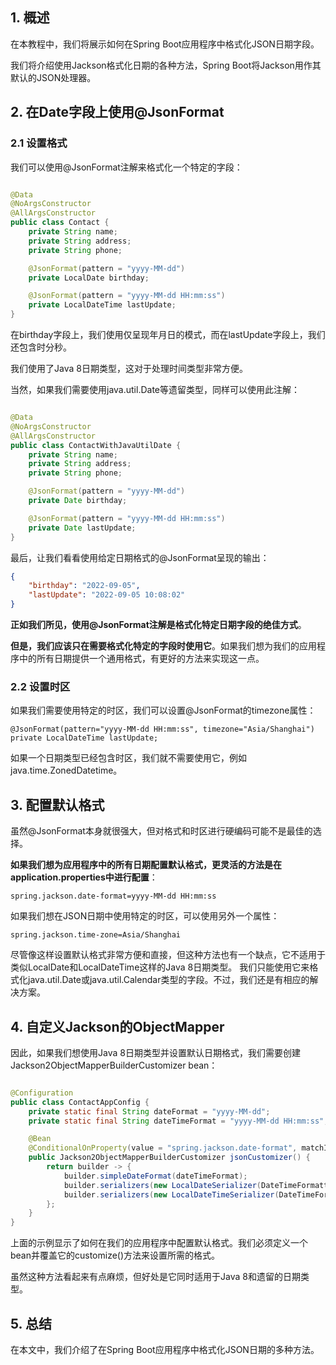 ## 1. 概述

在本教程中，我们将展示如何在Spring Boot应用程序中格式化JSON日期字段。

我们将介绍使用Jackson格式化日期的各种方法，Spring Boot将Jackson用作其默认的JSON处理器。

## 2. 在Date字段上使用@JsonFormat

### 2.1 设置格式

我们可以使用@JsonFormat注解来格式化一个特定的字段：

```java

@Data
@NoArgsConstructor
@AllArgsConstructor
public class Contact {
    private String name;
    private String address;
    private String phone;

    @JsonFormat(pattern = "yyyy-MM-dd")
    private LocalDate birthday;

    @JsonFormat(pattern = "yyyy-MM-dd HH:mm:ss")
    private LocalDateTime lastUpdate;
}
```

在birthday字段上，我们使用仅呈现年月日的模式，而在lastUpdate字段上，我们还包含时分秒。

我们使用了Java 8日期类型，这对于处理时间类型非常方便。

当然，如果我们需要使用java.util.Date等遗留类型，同样可以使用此注解：

```java

@Data
@NoArgsConstructor
@AllArgsConstructor
public class ContactWithJavaUtilDate {
    private String name;
    private String address;
    private String phone;

    @JsonFormat(pattern = "yyyy-MM-dd")
    private Date birthday;

    @JsonFormat(pattern = "yyyy-MM-dd HH:mm:ss")
    private Date lastUpdate;
}
```

最后，让我们看看使用给定日期格式的@JsonFormat呈现的输出：

```json
{
    "birthday": "2022-09-05",
    "lastUpdate": "2022-09-05 10:08:02"
}
```

**正如我们所见，使用@JsonFormat注解是格式化特定日期字段的绝佳方式**。

**但是，我们应该只在需要格式化特定的字段时使用它**。如果我们想为我们的应用程序中的所有日期提供一个通用格式，有更好的方法来实现这一点。

### 2.2 设置时区

如果我们需要使用特定的时区，我们可以设置@JsonFormat的timezone属性：

```
@JsonFormat(pattern="yyyy-MM-dd HH:mm:ss", timezone="Asia/Shanghai")
private LocalDateTime lastUpdate;
```

如果一个日期类型已经包含时区，我们就不需要使用它，例如java.time.ZonedDatetime。

## 3. 配置默认格式

虽然@JsonFormat本身就很强大，但对格式和时区进行硬编码可能不是最佳的选择。

**如果我们想为应用程序中的所有日期配置默认格式，更灵活的方法是在application.properties中进行配置**：

```properties
spring.jackson.date-format=yyyy-MM-dd HH:mm:ss
```

如果我们想在JSON日期中使用特定的时区，可以使用另外一个属性：

```properties
spring.jackson.time-zone=Asia/Shanghai
```

尽管像这样设置默认格式非常方便和直接，但这种方法也有一个缺点，它不适用于类似LocalDate和LocalDateTime这样的Java 8日期类型。
我们只能使用它来格式化java.util.Date或java.util.Calendar类型的字段。不过，我们还是有相应的解决方案。

## 4. 自定义Jackson的ObjectMapper

因此，如果我们想使用Java 8日期类型并设置默认日期格式，我们需要创建Jackson2ObjectMapperBuilderCustomizer bean：

```java

@Configuration
public class ContactAppConfig {
    private static final String dateFormat = "yyyy-MM-dd";
    private static final String dateTimeFormat = "yyyy-MM-dd HH:mm:ss";

    @Bean
    @ConditionalOnProperty(value = "spring.jackson.date-format", matchIfMissing = true, havingValue = "none")
    public Jackson2ObjectMapperBuilderCustomizer jsonCustomizer() {
        return builder -> {
            builder.simpleDateFormat(dateTimeFormat);
            builder.serializers(new LocalDateSerializer(DateTimeFormatter.ofPattern(dateFormat)));
            builder.serializers(new LocalDateTimeSerializer(DateTimeFormatter.ofPattern(dateTimeFormat)));
        };
    }
}
```

上面的示例显示了如何在我们的应用程序中配置默认格式。我们必须定义一个bean并覆盖它的customize()方法来设置所需的格式。

虽然这种方法看起来有点麻烦，但好处是它同时适用于Java 8和遗留的日期类型。

## 5. 总结

在本文中，我们介绍了在Spring Boot应用程序中格式化JSON日期的多种方法。